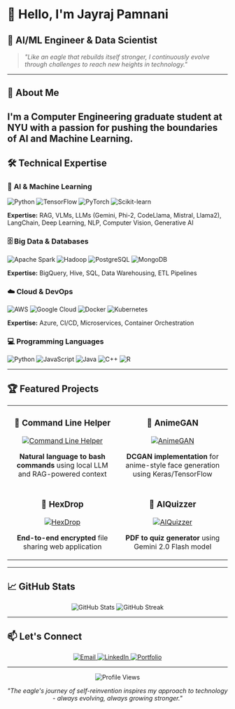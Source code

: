 # 👋 Hello, I'm Jayraj Pamnani

## 🚀 **AI/ML Engineer & Data Scientist**

> *"Like an eagle that rebuilds itself stronger, I continuously evolve through challenges to reach new heights in technology."*

---

## 🎯 **About Me**

I'm a **Computer Engineering graduate student at NYU** with a passion for pushing the boundaries of AI and Machine Learning.
---

## 🛠️ **Technical Expertise**

### 🤖 **AI & Machine Learning**
![Python](https://img.shields.io/badge/Python-3776AB?style=for-the-badge&logo=python&logoColor=white)
![TensorFlow](https://img.shields.io/badge/TensorFlow-FF6F00?style=for-the-badge&logo=tensorflow&logoColor=white)
![PyTorch](https://img.shields.io/badge/PyTorch-EE4C2C?style=for-the-badge&logo=pytorch&logoColor=white)
![Scikit-learn](https://img.shields.io/badge/scikit--learn-F7931E?style=for-the-badge&logo=scikit-learn&logoColor=white)

**Expertise:** RAG, VLMs, LLMs (Gemini, Phi-2, CodeLlama, Mistral, Llama2), LangChain, Deep Learning, NLP, Computer Vision, Generative AI

### 🗄️ **Big Data & Databases**
![Apache Spark](https://img.shields.io/badge/Apache_Spark-E25A1C?style=for-the-badge&logo=apache-spark&logoColor=white)
![Hadoop](https://img.shields.io/badge/Hadoop-66CCFF?style=for-the-badge&logo=apache-hadoop&logoColor=white)
![PostgreSQL](https://img.shields.io/badge/PostgreSQL-316192?style=for-the-badge&logo=postgresql&logoColor=white)
![MongoDB](https://img.shields.io/badge/MongoDB-4EA94B?style=for-the-badge&logo=mongodb&logoColor=white)

**Expertise:** BigQuery, Hive, SQL, Data Warehousing, ETL Pipelines

### ☁️ **Cloud & DevOps**
![AWS](https://img.shields.io/badge/AWS-232F3E?style=for-the-badge&logo=amazon-aws&logoColor=white)
![Google Cloud](https://img.shields.io/badge/Google_Cloud-4285F4?style=for-the-badge&logo=google-cloud&logoColor=white)
![Docker](https://img.shields.io/badge/Docker-2496ED?style=for-the-badge&logo=docker&logoColor=white)
![Kubernetes](https://img.shields.io/badge/Kubernetes-326CE5?style=for-the-badge&logo=kubernetes&logoColor=white)

**Expertise:** Azure, CI/CD, Microservices, Container Orchestration

### 💻 **Programming Languages**
![Python](https://img.shields.io/badge/Python-3776AB?style=for-the-badge&logo=python&logoColor=white)
![JavaScript](https://img.shields.io/badge/JavaScript-F7DF1E?style=for-the-badge&logo=javascript&logoColor=black)
![Java](https://img.shields.io/badge/Java-ED8B00?style=for-the-badge&logo=openjdk&logoColor=white)
![C++](https://img.shields.io/badge/C%2B%2B-00599C?style=for-the-badge&logo=c%2B%2B&logoColor=white)
![R](https://img.shields.io/badge/R-276DC3?style=for-the-badge&logo=r&logoColor=white)

---

## 🏆 **Featured Projects**

<table>
  <tr>
    <td width="50%">
      <h3 align="center">🤖 Command Line Helper</h3>
      <p align="center">
        <a href="https://github.com/jayrajpamnani/CommandLineHelper" target="_blank">
          <img src="https://github-readme-stats.vercel.app/api/pin/?username=jayrajpamnani&repo=CommandLineHelper&theme=radical" alt="Command Line Helper" />
        </a>
      </p>
      <p align="center">
        <strong>Natural language to bash commands</strong> using local LLM and RAG-powered context
      </p>
    </td>
    <td width="50%">
      <h3 align="center">🎨 AnimeGAN</h3>
      <p align="center">
        <a href="https://github.com/jayrajpamnani/AnimeGAN" target="_blank">
          <img src="https://github-readme-stats.vercel.app/api/pin/?username=jayrajpamnani&repo=AnimeGAN&theme=radical" alt="AnimeGAN" />
        </a>
      </p>
      <p align="center">
        <strong>DCGAN implementation</strong> for anime-style face generation using Keras/TensorFlow
      </p>
    </td>
  </tr>
  <tr>
    <td width="50%">
      <h3 align="center">🔐 HexDrop</h3>
      <p align="center">
        <a href="https://github.com/jayrajpamnani/HexDrop" target="_blank">
          <img src="https://github-readme-stats.vercel.app/api/pin/?username=jayrajpamnani&repo=HexDrop&theme=radical" alt="HexDrop" />
        </a>
      </p>
      <p align="center">
        <strong>End-to-end encrypted</strong> file sharing web application
      </p>
    </td>
    <td width="50%">
      <h3 align="center">🧠 AIQuizzer</h3>
      <p align="center">
        <a href="https://github.com/jayrajpamnani/AIQuizzer" target="_blank">
          <img src="https://github-readme-stats.vercel.app/api/pin/?username=jayrajpamnani&repo=AIQuizzer&theme=radical" alt="AIQuizzer" />
        </a>
      </p>
      <p align="center">
        <strong>PDF to quiz generator</strong> using Gemini 2.0 Flash model
      </p>
    </td>
  </tr>
</table>

---

## 📈 **GitHub Stats**

<div align="center">
  <img src="https://github-readme-stats.vercel.app/api?username=jayrajpamnani&show_icons=true&theme=radical" alt="GitHub Stats" />
  <img src="https://github-readme-streak-stats.vercel.app/?user=jayrajpamnani&theme=radical" alt="GitHub Streak" />
</div>

---

## 📫 **Let's Connect**

<div align="center">
  <a href="mailto:jmp10051@nyu.edu">
    <img src="https://img.shields.io/badge/Email-D14836?style=for-the-badge&logo=gmail&logoColor=white" alt="Email" />
  </a>
  <a href="https://www.linkedin.com/in/jayrajpamnani">
    <img src="https://img.shields.io/badge/LinkedIn-0077B5?style=for-the-badge&logo=linkedin&logoColor=white" alt="LinkedIn" />
  </a>
  <a href="https://jayrajpamnani.github.io">
    <img src="https://img.shields.io/badge/Portfolio-FF5722?style=for-the-badge&logo=todoist&logoColor=white" alt="Portfolio" />
  </a>
</div>

---

<div align="center">
  <img src="https://komarev.com/ghpvc/?username=jayrajpamnani&style=flat-square&color=blue" alt="Profile Views" />
  
  *"The eagle's journey of self-reinvention inspires my approach to technology - always evolving, always growing stronger."*
</div>

